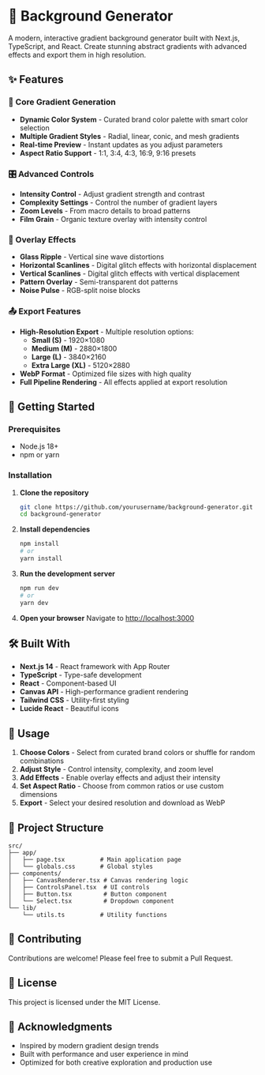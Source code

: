 # 🎨 Background Generator

A modern, interactive gradient background generator built with Next.js, TypeScript, and React. Create stunning abstract gradients with advanced effects and export them in high resolution.

## ✨ Features

### 🎯 Core Gradient Generation
- **Dynamic Color System** - Curated brand color palette with smart color selection
- **Multiple Gradient Styles** - Radial, linear, conic, and mesh gradients
- **Real-time Preview** - Instant updates as you adjust parameters
- **Aspect Ratio Support** - 1:1, 3:4, 4:3, 16:9, 9:16 presets

### 🎛️ Advanced Controls
- **Intensity Control** - Adjust gradient strength and contrast
- **Complexity Settings** - Control the number of gradient layers
- **Zoom Levels** - From macro details to broad patterns
- **Film Grain** - Organic texture overlay with intensity control

### 🎪 Overlay Effects
- **Glass Ripple** - Vertical sine wave distortions
- **Horizontal Scanlines** - Digital glitch effects with horizontal displacement
- **Vertical Scanlines** - Digital glitch effects with vertical displacement  
- **Pattern Overlay** - Semi-transparent dot patterns
- **Noise Pulse** - RGB-split noise blocks

### 📤 Export Features
- **High-Resolution Export** - Multiple resolution options:
  - **Small (S)** - 1920×1080
  - **Medium (M)** - 2880×1800
  - **Large (L)** - 3840×2160
  - **Extra Large (XL)** - 5120×2880
- **WebP Format** - Optimized file sizes with high quality
- **Full Pipeline Rendering** - All effects applied at export resolution

## 🚀 Getting Started

### Prerequisites
- Node.js 18+ 
- npm or yarn

### Installation

1. **Clone the repository**
   ```bash
   git clone https://github.com/yourusername/background-generator.git
   cd background-generator
   ```

2. **Install dependencies**
   ```bash
   npm install
   # or
   yarn install
   ```

3. **Run the development server**
   ```bash
   npm run dev
   # or
   yarn dev
   ```

4. **Open your browser**
   Navigate to [http://localhost:3000](http://localhost:3000)

## 🛠️ Built With

- **Next.js 14** - React framework with App Router
- **TypeScript** - Type-safe development
- **React** - Component-based UI
- **Canvas API** - High-performance gradient rendering
- **Tailwind CSS** - Utility-first styling
- **Lucide React** - Beautiful icons

## 🎨 Usage

1. **Choose Colors** - Select from curated brand colors or shuffle for random combinations
2. **Adjust Style** - Control intensity, complexity, and zoom level
3. **Add Effects** - Enable overlay effects and adjust their intensity
4. **Set Aspect Ratio** - Choose from common ratios or use custom dimensions
5. **Export** - Select your desired resolution and download as WebP

## 📁 Project Structure

```
src/
├── app/
│   ├── page.tsx          # Main application page
│   └── globals.css       # Global styles
├── components/
│   ├── CanvasRenderer.tsx # Canvas rendering logic
│   ├── ControlsPanel.tsx  # UI controls
│   ├── Button.tsx         # Button component  
│   └── Select.tsx         # Dropdown component
└── lib/
    └── utils.ts          # Utility functions
```

## 🤝 Contributing

Contributions are welcome! Please feel free to submit a Pull Request.

## 📄 License

This project is licensed under the MIT License.

## 🙏 Acknowledgments

- Inspired by modern gradient design trends
- Built with performance and user experience in mind
- Optimized for both creative exploration and production use 